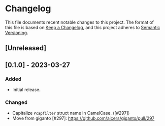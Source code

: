 # Changelog

This file documents recent notable changes to this project. The format of this
file is based on [Keep a Changelog](https://keepachangelog.com/en/1.0.0/), and
this project adheres to [Semantic
Versioning](https://semver.org/spec/v2.0.0.html).

## [Unreleased]

## [0.1.0] - 2023-03-27

### Added

- Initial release.

### Changed

- Capitalize `Pcapfilter` struct name in CamelCase. ([#297])
- Move from giganto
[#297]: https://github.com/aicers/giganto/pull/297
